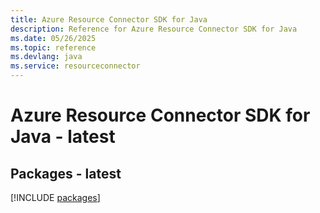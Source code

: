 ```yaml
---
title: Azure Resource Connector SDK for Java
description: Reference for Azure Resource Connector SDK for Java
ms.date: 05/26/2025
ms.topic: reference
ms.devlang: java
ms.service: resourceconnector
---
```

# Azure Resource Connector SDK for Java - latest
## Packages - latest
[!INCLUDE [packages](resource-connector-index.md)]